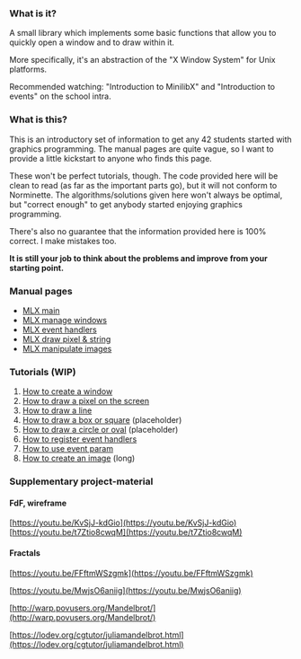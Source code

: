 ### What is it?
A small library which implements some basic functions that allow you to quickly open a window and to draw within it.

More specifically, it's an abstraction of the "X Window System" for Unix platforms.

Recommended watching: "Introduction to MinilibX" and "Introduction to events" on the school intra.

### What is this?
This is an introductory set of information to get any 42 students started with graphics programming. The manual pages are quite vague, so I want to provide a little kickstart to anyone who finds this page.

These won't be perfect tutorials, though. The code provided here will be clean to read (as far as the important parts go), but it will not conform to Norminette. The algorithms/solutions given here won't always be optimal, but "correct enough" to get anybody started enjoying graphics programming.

There's also no guarantee that the information provided here is 100% correct. I make mistakes too.

**It is still your job to think about the problems and improve from your starting point.**

### Manual pages
- [MLX main](mlx.md)
- [MLX manage windows](mlx_new_window.md)
- [MLX event handlers](mlx_loop.md)
- [MLX draw pixel & string](mlx_pixel_put.md)
- [MLX manipulate images](mlx_new_image.md)

### Tutorials (WIP)
1. [How to create a window](mlx-tutorial-create-window.md)
2. [How to draw a pixel on the screen](mlx-tutorial-draw-pixel.md)
3. [How to draw a line](mlx-tutorial-draw-line.md)
4. [How to draw a box or square](mlx-tutorial-draw-box-square.md) (placeholder)
5. [How to draw a circle or oval](mlx-tutorial-draw-circle-oval.md) (placeholder)
6. [How to register event handlers](mlx-tutorial-register-event-handlers.md)
7. [How to use event param](mlx-tutorial-event-param.md)
8. [How to create an image](mlx-tutorial-create-image.md) (long)

### Supplementary project-material
#### FdF, wireframe
[https://youtu.be/KvSjJ-kdGio](https://youtu.be/KvSjJ-kdGio)
[https://youtu.be/t7Ztio8cwqM](https://youtu.be/t7Ztio8cwqM)

#### Fractals
[https://youtu.be/FFftmWSzgmk](https://youtu.be/FFftmWSzgmk)

[https://youtu.be/MwjsO6aniig](https://youtu.be/MwjsO6aniig)

[http://warp.povusers.org/Mandelbrot/](http://warp.povusers.org/Mandelbrot/)

[https://lodev.org/cgtutor/juliamandelbrot.html](https://lodev.org/cgtutor/juliamandelbrot.html)
